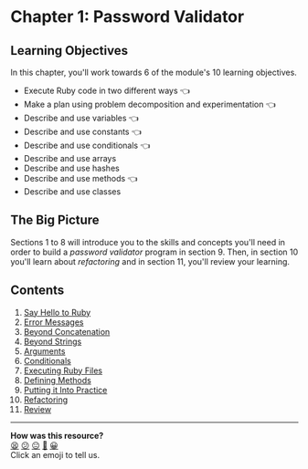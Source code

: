 # Chapter 1: Password Validator

## Learning Objectives

In this chapter, you'll work towards 6 of the module's 10 learning objectives.

- Execute Ruby code in two different ways :point_left:
- Make a plan using problem decomposition and experimentation :point_left:
- Describe and use variables :point_left:
- Describe and use constants :point_left:
- Describe and use conditionals :point_left:
- Describe and use arrays
- Describe and use hashes
- Describe and use methods :point_left:
- Describe and use classes

## The Big Picture

Sections 1 to 8 will introduce you to the skills and concepts you'll need in order to build a _password validator_ program in section 9. Then, in section 10 you'll learn about _refactoring_ and in section 11, you'll review your learning.

## Contents

1. [Say Hello to Ruby](./01_say_hello_to_ruby.md)
2. [Error Messages](./02_error_messages.md)
3. [Beyond Concatenation](./03_beyond_concatenation.md)
4. [Beyond Strings](./04_beyond_strings.md)
5. [Arguments](./05_arguments.md)
6. [Conditionals](./06_conditionals.md)
7. [Executing Ruby Files](./07_executing_ruby_files.md)
8. [Defining Methods](./08_defining_methods.md)
9. [Putting it Into Practice](./09_putting_it_into_practice.md)
10. [Refactoring](./10_refactoring.md)
11. [Review](./11_review.md)


<!-- BEGIN GENERATED SECTION DO NOT EDIT -->

---

**How was this resource?**  
[😫](https://airtable.com/shrUJ3t7KLMqVRFKR?prefill_Repository=makersacademy/ruby_foundations&prefill_File=chapter1/README.md&prefill_Sentiment=😫) [😕](https://airtable.com/shrUJ3t7KLMqVRFKR?prefill_Repository=makersacademy/ruby_foundations&prefill_File=chapter1/README.md&prefill_Sentiment=😕) [😐](https://airtable.com/shrUJ3t7KLMqVRFKR?prefill_Repository=makersacademy/ruby_foundations&prefill_File=chapter1/README.md&prefill_Sentiment=😐) [🙂](https://airtable.com/shrUJ3t7KLMqVRFKR?prefill_Repository=makersacademy/ruby_foundations&prefill_File=chapter1/README.md&prefill_Sentiment=🙂) [😀](https://airtable.com/shrUJ3t7KLMqVRFKR?prefill_Repository=makersacademy/ruby_foundations&prefill_File=chapter1/README.md&prefill_Sentiment=😀)  
Click an emoji to tell us.

<!-- END GENERATED SECTION DO NOT EDIT -->
